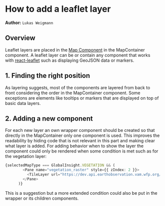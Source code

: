 # How to add a leaflet layer

**Author:** `Lukas Weigmann`

## Overview
Leaflet layers are placed in the [Map Component](../frontend/leaflet_map/map_component.md) in the MapContainer component. A leaflet layer
can be or contain any component that works with [react-leaflet](https://react-leaflet.js.org/) such as displaying GeoJSON
data or markers.

## 1. Finding the right position
As layering suggests, most of the components are layered from back to front considering the order in the MapContainer component.
Some exceptions are elements like tooltips or markers that are displayed on top of basic data layers.

## 2. Adding a new component
For each new layer an own wrapper component should be created so that directly in the MapContainer only one component is used.
This improves the readability by hiding code that is not relevant in this part and making clear what layer is added.
For adding behavior when to show the layer the component could only be rendered when some condition is met such as for the
vegetation layer:
```ts
{selectedMapType === GlobalInsight.VEGETATION && (
        <Pane name="vegetation_raster" style={{ zIndex: 2 }}>
          <TileLayer url="https://dev.api.earthobservation.vam.wfp.org/tiles/latest/viq_dekad/{z}/{x}/{y}.png" />
        </Pane>
      )}
```
This is a suggestion but a more extended condition could also be put in the wrapper or its children components.
